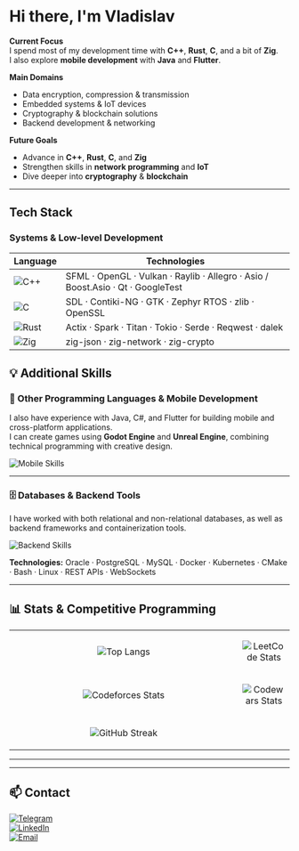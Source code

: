 # Hi there, I'm Vladislav  

**Current Focus**  
I spend most of my development time with **C++**, **Rust**, **C**, and a bit of **Zig**.  
I also explore **mobile development** with **Java** and **Flutter**.

**Main Domains**  
- Data encryption, compression & transmission  
- Embedded systems & IoT devices  
- Cryptography & blockchain solutions  
- Backend development & networking  

**Future Goals**  
- Advance in **C++**, **Rust**, **C**, and **Zig**  
- Strengthen skills in **network programming** and **IoT**  
- Dive deeper into **cryptography** & **blockchain**  

---

## Tech Stack

### Systems & Low-level Development  

| Language | Technologies |
|----------|--------------|
|  ![C++](https://skillicons.dev/icons?i=cpp)| SFML · OpenGL · Vulkan · Raylib · Allegro · Asio / Boost.Asio · Qt · GoogleTest |
|  ![C](https://skillicons.dev/icons?i=c)| SDL · Contiki-NG · GTK · Zephyr RTOS · zlib · OpenSSL |
|  ![Rust](https://skillicons.dev/icons?i=rust)| Actix · Spark · Titan · Tokio · Serde · Reqwest · dalek |
|  ![Zig](https://skillicons.dev/icons?i=zig)| zig-json · zig-network · zig-crypto |



## 💡 Additional Skills

### 📱 Other Programming Languages & Mobile Development
I also have experience with Java, C#, and Flutter for building mobile and cross-platform applications.  
I can create games using **Godot Engine** and **Unreal Engine**, combining technical programming with creative design.

![Mobile Skills](https://skillicons.dev/icons?i=java,cs,dart,flutter,androidstudio,godot,unreal)

---

### 🗄 Databases & Backend Tools
I have worked with both relational and non-relational databases, as well as backend frameworks and containerization tools.  

![Backend Skills](https://skillicons.dev/icons?i=spring,docker,kubernetes,mysql,postgresql,cmake,bash,linux)

**Technologies:** Oracle · PostgreSQL · MySQL · Docker · Kubernetes · CMake · Bash · Linux · REST APIs · WebSockets


---

## 📊 Stats & Competitive Programming

<table>
<tr>
<td align="center" width="50%">
  
![Top Langs](https://github-readme-stats.vercel.app/api/top-langs/?username=Andezion)

</td>
<td align="center" width="50%">
  
![LeetCode Stats](https://leetcard.jacoblin.cool/Andezion?ext=activity&theme=dark)  

</td>
</tr>

<tr>
<td align="center" width="50%">
  
![Codeforces Stats](https://codeforces-readme-stats.vercel.app/api/card?username=Andezion&theme=dark&hide_border=true)  

</td>
<td align="center" width="50%">
  
![Codewars Stats](https://github.r2v.ch/codewars?user=Andezion&stroke=%23BB432C)  

</td>
</tr>

<tr>
<td align="center" width="100%">

![GitHub Streak](https://github-readme-streak-stats.herokuapp.com?user=Andezion&theme=dark&hide_border=true)

</td>
</tr>
</table>

---


---

## 📫 Contact  
[![Telegram](https://img.shields.io/badge/Telegram-26A5E4?style=flat&logo=telegram&logoColor=white)](#)  
[![LinkedIn](https://img.shields.io/badge/LinkedIn-0e76a8?style=flat&logo=linkedin&logoColor=white)](#)  
[![Email](https://img.shields.io/badge/Email-D14836?style=flat&logo=gmail&logoColor=white)](#)
